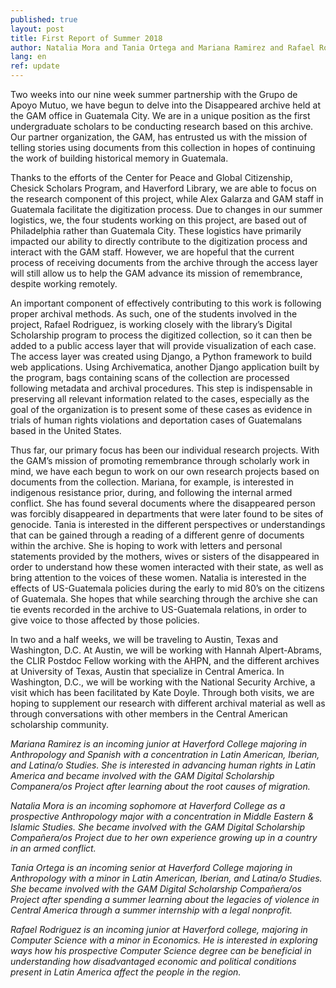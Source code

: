 ```yaml
---
published: true
layout: post
title: First Report of Summer 2018
author: Natalia Mora and Tania Ortega and Mariana Ramirez and Rafael Rodriguez
lang: en
ref: update
---
```

Two weeks into our nine week summer partnership with the Grupo de Apoyo Mutuo, we have begun to delve into the Disappeared archive held at the GAM office in Guatemala City. We are in a unique position as the first undergraduate scholars to be conducting research based on this archive. Our partner organization, the GAM, has entrusted us with the mission of telling stories using documents from this collection in hopes of continuing the work of building historical memory in Guatemala. 

Thanks to the efforts of the Center for Peace and Global Citizenship, Chesick Scholars Program, and Haverford Library, we are able to focus on the research component of this project, while Alex Galarza and GAM staff in Guatemala facilitate the digitization process. Due to changes in our summer logistics, we, the four students working on this project, are based out of Philadelphia rather than Guatemala City. These logistics have primarily impacted our ability to directly contribute to the digitization process and interact with the GAM staff. However, we are hopeful that the current process of receiving documents from the archive through the access layer will still allow us to help the GAM advance its mission of remembrance, despite working remotely.

An important component of effectively contributing to this work is following proper archival methods. As such, one of the students involved in the project, Rafael Rodriguez, is working closely with the library’s Digital Scholarship program to process the digitized collection, so it can then be added to a public access layer that will provide visualization of each case. The access layer was created using Django, a Python framework to build web applications. Using Archivematica, another Django application built by the program, bags containing scans of the collection are processed following metadata and archival procedures. This step is indispensable in preserving all relevant information related to the cases, especially as the goal of the organization is to present some of these cases as evidence in trials of human rights violations and deportation cases of Guatemalans based in the United States.

Thus far, our primary focus has been our individual research projects. With the GAM’s mission of promoting remembrance through scholarly work in mind, we have each begun to work on our own research projects based on documents from the collection. Mariana, for example, is interested in indigenous resistance prior, during, and following the internal armed conflict. She has found several documents where the disappeared person was forcibly disappeared in departments that were later found to be sites of genocide. Tania is interested in the different perspectives or understandings that can be gained through a reading of a different genre of documents within the archive. She is hoping to work with letters and personal statements provided by the mothers, wives or sisters of the disappeared in order to understand how these women interacted with their state, as well as bring attention to the voices of these women. Natalia is interested in the effects of US-Guatemala policies during the early to mid 80’s  on the citizens of Guatemala. She hopes that while searching through the archive she can tie events recorded in the archive to US-Guatemala relations, in order to give voice to those affected by those policies.

In two and a half weeks, we will be traveling to Austin, Texas and Washington, D.C. At Austin, we will be working with Hannah Alpert-Abrams, the CLIR Postdoc Fellow working with the AHPN, and the different archives at University of Texas, Austin that specialize in Central America. In Washington, D.C., we will be working with the National Security Archive, a visit which has been facilitated by Kate Doyle. Through both visits, we are hoping to supplement our research with different archival material as well as through conversations with other members in the Central American scholarship community. 


*Mariana Ramirez is an incoming junior at Haverford College majoring in Anthropology and Spanish with a concentration in Latin American, Iberian, and Latina/o Studies. She is interested in advancing human rights in Latin America and became involved with the GAM Digital Scholarship Companera/os Project after learning about the root causes of migration.*

*Natalia Mora is an incoming sophomore at Haverford College as a prospective Anthropology major with a concentration in Middle Eastern & Islamic Studies. She became involved with the GAM Digital Scholarship Compañera/os Project due to her own experience growing up in a country in an armed conflict.*

*Tania Ortega is an incoming senior at Haverford College majoring in Anthropology with a minor in Latin American, Iberian, and Latina/o Studies. She became involved with the GAM Digital Scholarship Compañera/os Project after spending a summer learning about the legacies of violence in Central America through a summer internship with a legal nonprofit.*

*Rafael Rodriguez is an incoming junior at Haverford college, majoring in Computer Science with a minor in Economics. He is interested in exploring ways how his prospective Computer Science degree can be beneficial in understanding how disadvantaged economic and political conditions present in Latin America affect the people in the region.*
